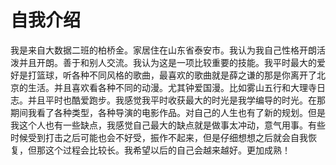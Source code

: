 # 自我介绍
我是来自大数据二班的柏桥金。家居住在山东省泰安市。我认为我自己性格开朗活泼并且开朗。善于和别人交流。我认为这是一项比较重要的技能。我平时最大的爱好是打篮球，听各种不同风格的歌曲，最喜欢的歌曲就是薛之谦的那是你离开了北京的生活。并且喜欢看各种不同的动漫。尤其钟爱国漫。比如雾山五行和大理寺日志。并且平时也酷爱跑步。我感觉我平时收获最大的时光是我学编导的时光。在那期间我看了各种类型，各种导演的电影作品。对自己的人生也有了新的规划。但是我这个人也有一些缺点，我感觉自己最大的缺点就是做事太冲动，意气用事。有些时候受到打击之后可能也会不好受，振作不起来，但是仔细想想之后就会自我恢复，但那这个过程会比较长。我希望以后的自己会越来越好。更加成熟！
